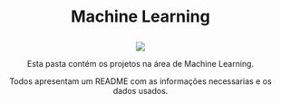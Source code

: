 # <p align="center">Machine Learning</p>

<p align="center">
  <img src="https://i.dlpng.com/static/png/6349225_preview.png">
    </p>

<p align="center">
Esta pasta contém os projetos na área de Machine Learning.
<p align="center">
Todos apresentam um README com as informações necessarias e os dados usados.
</p>
